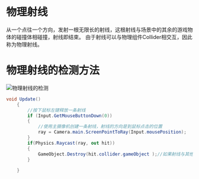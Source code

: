 # 物理射线
从一个点往一个方向，发射一根无限长的射线，这根射线与场景中的其余的游戏物体的碰撞体相碰撞，射线即结束。
由于射线可以与物理组件Collider相交互，因此称为物理射线。
# 物理射线的检测方法
![物理射线的检测](Unity(已弃坑)/Unity/物理射线的检测/p.png)
```cs
void Update()
    {
        //按下鼠标左键释放一条射线
        if (Input.GetMouseButtonDown(0))
        {
            //使用主摄像机创建一条射线，射线的方向是到鼠标点击的位置
            ray = Camera.main.ScreenPointToRay(Input.mousePosition);
        }
        if(Physics.Raycast(ray, out hit))
        {
            GameObject.Destroy(hit.collider.gameObject );//如果射线与其他的物体发生了碰撞，那么我们就销毁那个物体
        }
        
    }
```